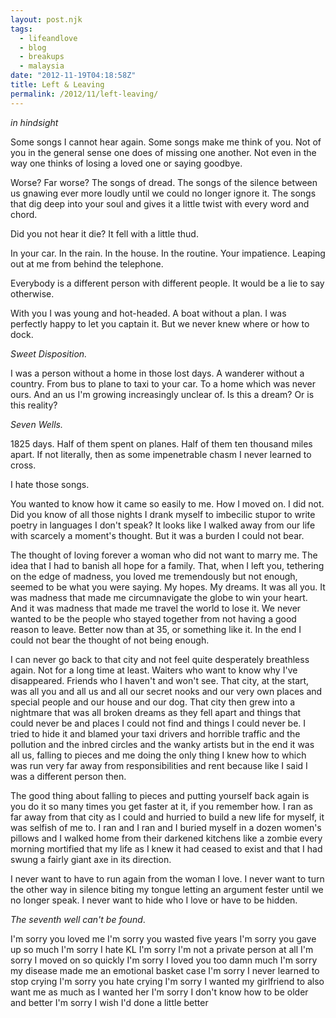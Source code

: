 ```yaml
---
layout: post.njk
tags:
  - lifeandlove
  - blog
  - breakups
  - malaysia
date: "2012-11-19T04:18:58Z"
title: Left & Leaving
permalink: /2012/11/left-leaving/
---
```


_in hindsight_

Some songs I cannot hear again. Some songs make me think of you. Not of you in the general sense one does of missing one another. Not even in the way one thinks of losing a loved one or saying goodbye.

Worse? Far worse? The songs of dread. The songs of the silence between us gnawing ever more loudly until we could no longer ignore it. The songs that dig deep into your soul and gives it a little twist with every word and chord.

Did you not hear it die? It fell with a little thud.

In your car. In the rain. In the house. In the routine. Your impatience. Leaping out at me from behind the telephone.

Everybody is a different person with different people. It would be a lie to say otherwise.

With you I was young and hot-headed. A boat without a plan. I was perfectly happy to let you captain it. But we never knew where or how to dock.

_Sweet Disposition._

I was a person without a home in those lost days. A wanderer without a country. From bus to plane to taxi to your car. To a home which was never ours. And an us I'm growing increasingly unclear of. Is this a dream? Or is this reality?

_Seven Wells._

1825 days. Half of them spent on planes. Half of them ten thousand miles apart. If not literally, then as some impenetrable chasm I never learned to cross.

I hate those songs.

You wanted to know how it came so easily to me. How I moved on. I did not. Did you know of all those nights I drank myself to imbecilic stupor to write poetry in languages I don't speak? It looks like I walked away from our life with scarcely a moment's thought. But it was a burden I could not bear.

The thought of loving forever a woman who did not want to marry me. The idea that I had to banish all hope for a family. That, when I left you, tethering on the edge of madness, you loved me tremendously but not enough, seemed to be what you were saying. My hopes. My dreams. It was all you. It was madness that made me circumnavigate the globe to win your heart. And it was madness that made me travel the world to lose it. We never wanted to be the people who stayed together from not having a good reason to leave. Better now than at 35, or something like it. In the end I could not bear the thought of not being enough.

I can never go back to that city and not feel quite desperately breathless again. Not for a long time at least. Waiters who want to know why I've disappeared. Friends who I haven't and won't see. That city, at the start, was all you and all us and all our secret nooks and our very own places and special people and our house and our dog. That city then grew into a nightmare that was all broken dreams as they fell apart and things that could never be and places I could not find and things I could never be. I tried to hide it and blamed your taxi drivers and horrible traffic and the pollution and the inbred circles and the wanky artists but in the end it was all us, falling to pieces and me doing the only thing I knew how to which was run very far away from responsibilities and rent because like I said I was a different person then.

The good thing about falling to pieces and putting yourself back again is you do it so many times you get faster at it, if you remember how. I ran as far away from that city as I could and hurried to build a new life for myself, it was selfish of me to. I ran and I ran and I buried myself in a dozen women's pillows and I walked home from their darkened kitchens like a zombie every morning mortified that my life as I knew it had ceased to exist and that I had swung a fairly giant axe in its direction.

I never want to have to run again from the woman I love. I never want to turn the other way in silence biting my tongue letting an argument fester until we no longer speak. I never want to hide who I love or have to be hidden.

_The seventh well can't be found_.

I'm sorry you loved me I'm sorry you wasted five years I'm sorry you gave up so much I'm sorry I hate KL I'm sorry I'm not a private person at all I'm sorry I moved on so quickly I'm sorry I loved you too damn much I'm sorry my disease made me an emotional basket case I'm sorry I never learned to stop crying I'm sorry you hate crying I'm sorry I wanted my girlfriend to also want me as much as I wanted her I'm sorry I don't know how to be older and better I'm sorry I wish I'd done a little better

